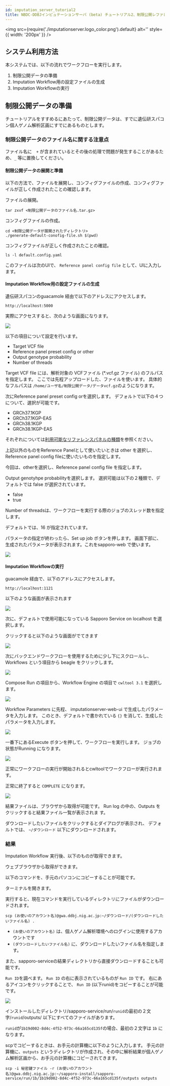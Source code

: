 ```yaml
---
id: imputation_server_tutorial2
title: NBDC-DDBJインピュテーションサーバ (beta) チュートリアル2、制限公開レファレンスパネルを使う場合
---
```


<img
  src={require('./imputationserver.logo_color.png').default}
  alt=''
  style={{ width: '200px' }}
/>

## システム利用方法

本システムでは、以下の流れでワークフローを実行します。

1. 制限公開データの準備
1. Imputation Workflow用の設定ファイルの生成
1. Imputation Workflowの実行


## 制限公開データの準備

チュートリアルをすすめるにあたって、制限公開データは、すでに遺伝研スパコン個人ゲノム解析区画にすでにあるものとします。

### 制限公開データのファイル名に関する注意点

ファイル名に　`+` が含まれているとその後の処理で問題が発生することがあるため、`_` 等に置換してください。

#### 制限公開データの展開と準備

以下の方法で、ファイルを展開し、コンフィグファイルの作成、コンフィグファイルが正しく作成されたことの確認します。

ファイルの展開。

```
tar zxvf <制限公開データのファイル名.tar.gz>
```

コンフィグファイルの作成。

```
cd <制限公開データが展開されたディレクトリ>
./generate-default-conofig-file.sh $(pwd)
```

コンフィグファイルが正しく作成されたことの確認。

```
ls -l default.config.yaml
```

このファイルは次のUIで、 `Reference panel config file` として、UIに入力します。

#### Imputation Workflow用の設定ファイルの生成

遺伝研スパコンのguacamole 経由で以下のアドレスにアクセスします。

```text
http://localhost:5000
```

実際にアクセスすると、次のような画面になります。


![](./imputationserver.tutorial2.Fig1.png)

以下の項目について設定を行います。

- Target VCF file
- Reference panel preset config or other
- Output genotype probability
- Number of threads

Target VCF file には、解析対象の VCFファイル (\*.vcf.gz ファイル) のフルパスを指定します。
ここでは先程アップロードした、ファイルを使います。
具体的なフルパスは `/home/ユーザ名/制限公開データ/データvcf.gz`のようになります。

次にReference panel preset config orを選択します。
デフォルトで以下の４つについて、選択が可能です。

- GRCh37.1KGP
- GRCh37.1KGP-EAS
- GRCh38.1KGP
- GRCh38.1KGP-EAS

それぞれについては[利用可能なリファレンスパネルの種類](https://sc.ddbj.nig.ac.jp/advanced_guides/imputation_server/#%E5%88%A9%E7%94%A8%E5%8F%AF%E8%83%BD%E3%81%AA%E3%83%AA%E3%83%95%E3%82%A1%E3%83%AC%E3%83%B3%E3%82%B9%E3%83%91%E3%83%8D%E3%83%AB%E3%81%AE%E7%A8%AE%E9%A1%9E)を参照ください。

上記以外のものをReference Panelとして使いたいときは
other を選択し、Reference panel config fileに使いたいものを指定します。

今回は、otherを選択し、Reference panel config file を指定します。

Output genotyhpe probabilityを選択します。
選択可能は以下の２種類で、デフォルトでは false が選択されています。

- false
- true

Number of threadsは、ワークフローを実行する際のジョブのスレッド数を指定します。

デフォルトでは、16 が指定されています。

パラメータの指定が終わったら、Set up job ボタンを押します。
画面下部に、生成されたパラメータが表示されます。これをsapporo-web で使います。

![](./imputationserver.tutorial2.Fig2.png)

#### Imputation Workflowの実行

guacamole 経由で、以下のアドレスにアクセスします。

```text
http://localhost:1121
```

以下のような画面が表示されます



![](./imputationserver.tutorial2.Fig3.png)

次に、デフォルトで使用可能になっている Sapporo Service on localhost を選択します。

クリックすると以下のような画面がでてきます

![](./imputationserver.tutorial2.Fig4.png)

次にバックエンドワークフローを使用するために少し下にスクロールし、
Workflows という項目から beagle をクリックします。

![](./imputationserver.tutorial2.Fig5.png)

Compose Run の項目から、Workflow Engine の項目で `cwltool 3.1` を選択します。

![](./imputationserver.tutorial2.Fig6.png)

Workflow Parameters に先程、 imputationserver-web-ui で生成したパラメータを入力します。
このとき、デフォルトで書かれている `{}` を消して、生成したパラメータを入力します。

![](./imputationserver.tutorial2.Fig7.png)

一番下にあるExecute ボタンを押して、ワークフローを実行します。
ジョブの状態がRunning になります。

![](./imputationserver.tutorial2.Fig8.png)

正常にワークフローの実行が開始されるとcwltoolでワークフローが実行されます。

正常に終了すると `COMPLETE` になります。

![](./imputationserver.tutorial2.Fig9.png)

結果ファイルは、ブラウザから取得が可能です。
Run log の中の、Outputs をクリックすると結果ファイル一覧が表示されま
す。

ダウンロードしたいファイルをクリックするとダイアログが表示され、
デフォルトでは、 `~/ダウンロード` 以下にダウンロードされます。

### 結果

Imputation Workflow 実行後、以下のものが取得できます。

ウェブブラウザから取得ができます。

以下のコマンドを、手元のパソコンにコピーすることが可能です。

ターミナルを開きます。

実行すると、現在コマンドを実行しているディレクトリにファイルがダウンロードされます。

```console
scp (お使いのアカウント名)@gwa.ddbj.nig.ac.jp:~/ダウンロード/(ダウンロードしたいファイル名) .
```

- `(お使いのアカウント名)` は、個人ゲノム解析環境へのログインに使用するアカウントです
- `(ダウンロードしたいファイル名)` に、ダウンロードしたいファイル名を指定します。

また、sapporo-serviceの結果ディレクトリから直接ダウンロードすることも可能です。

`Run ID`を調べます。
`Run ID` の右に表示されているものが `Run ID` です。
右にあるアイコンをクリックすることで、 `Run ID` (以下runid)をコピーすることが可能です。

![](./imputationserver.tutorial2.Fig10.png)

インストールしたディレクトリ/sapporo-service/run/`runid`の最初の２文字/`runid`/outputs/ 以下にすべてのファイルがあります。

`runid`が`1b19d002-8d4c-4f52-973c-66a165cd135f`の場合、最初の２文字は `1b` になります。

scpでコピーするときは、お手元の計算機に以下のように入力します。
手元の計算機に、`outputs` というディレクトリが作成され、その中に解析結果が個人ゲノム解析区画から、お手元の計算機にコピーされてきます。

```
scp -i 秘密鍵ファイル -r (お使いのアカウント名)@gwa.ddbj.nig.ac.jp:~/sapporo-install/sapporo-service/run/1b/1b19d002-8d4c-4f52-973c-66a165cd135f/outputs outputs
```


